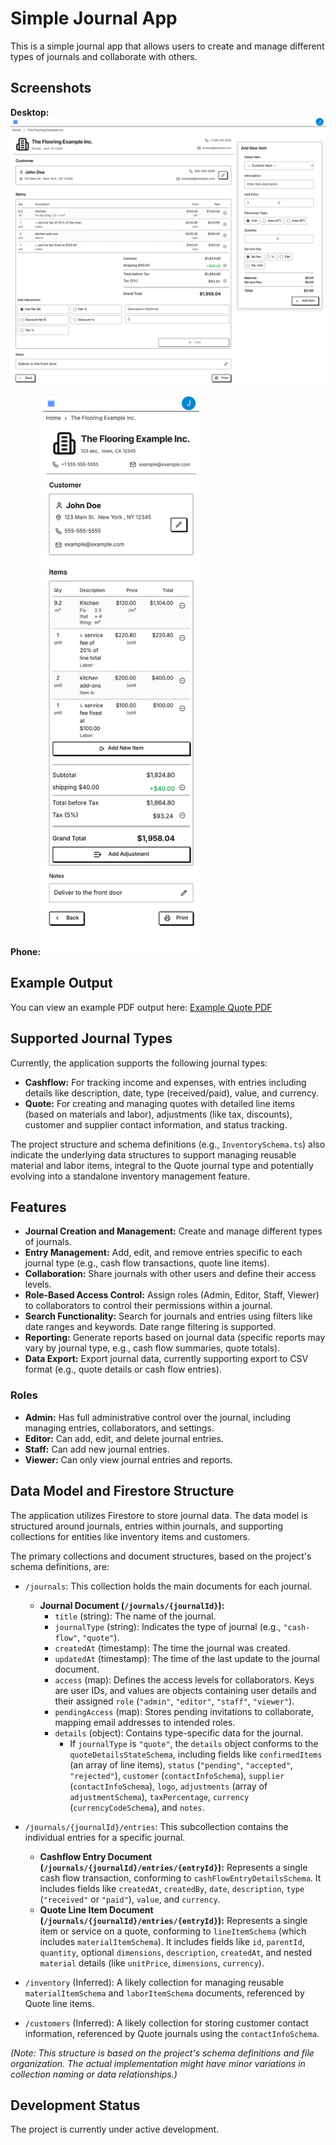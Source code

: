 # Simple Journal App

This is a simple journal app that allows users to create and manage different types of journals and collaborate with others.

## Screenshots

**Desktop:**
![Quote Desktop Screen](quote_desktop_screen.png)

**Phone:**
<img src="quote_phone_screen.png" alt="Quote Phone Screen" width="250">

## Example Output

You can view an example PDF output here: [Example Quote PDF](example.pdf)

## Supported Journal Types

Currently, the application supports the following journal types:

*   **Cashflow:** For tracking income and expenses, with entries including details like description, date, type (received/paid), value, and currency.
*   **Quote:** For creating and managing quotes with detailed line items (based on materials and labor), adjustments (like tax, discounts), customer and supplier contact information, and status tracking.

The project structure and schema definitions (e.g., `InventorySchema.ts`) also indicate the underlying data structures to support managing reusable material and labor items, integral to the Quote journal type and potentially evolving into a standalone inventory management feature.

## Features

*   **Journal Creation and Management:** Create and manage different types of journals.
*   **Entry Management:** Add, edit, and remove entries specific to each journal type (e.g., cash flow transactions, quote line items).
*   **Collaboration:** Share journals with other users and define their access levels.
*   **Role-Based Access Control:** Assign roles (Admin, Editor, Staff, Viewer) to collaborators to control their permissions within a journal.
*   **Search Functionality:** Search for journals and entries using filters like date ranges and keywords. Date range filtering is supported.
*   **Reporting:** Generate reports based on journal data (specific reports may vary by journal type, e.g., cash flow summaries, quote totals).
*   **Data Export:** Export journal data, currently supporting export to CSV format (e.g., quote details or cash flow entries).

### Roles

*   **Admin:** Has full administrative control over the journal, including managing entries, collaborators, and settings.
*   **Editor:** Can add, edit, and delete journal entries.
*   **Staff:** Can add new journal entries.
*   **Viewer:** Can only view journal entries and reports.

## Data Model and Firestore Structure

The application utilizes Firestore to store journal data. The data model is structured around journals, entries within journals, and supporting collections for entities like inventory items and customers.

The primary collections and document structures, based on the project's schema definitions, are:

*   `/journals`: This collection holds the main documents for each journal.
    *   **Journal Document (`/journals/{journalId}`):**
        *   `title` (string): The name of the journal.
        *   `journalType` (string): Indicates the type of journal (e.g., `"cash-flow"`, `"quote"`).
        *   `createdAt` (timestamp): The time the journal was created.
        *   `updatedAt` (timestamp): The time of the last update to the journal document.
        *   `access` (map): Defines the access levels for collaborators. Keys are user IDs, and values are objects containing user details and their assigned `role` (`"admin"`, `"editor"`, `"staff"`, `"viewer"`).
        *   `pendingAccess` (map): Stores pending invitations to collaborate, mapping email addresses to intended roles.
        *   `details` (object): Contains type-specific data for the journal.
            *   If `journalType` is `"quote"`, the `details` object conforms to the `quoteDetailsStateSchema`, including fields like `confirmedItems` (an array of line items), `status` (`"pending"`, `"accepted"`, `"rejected"`), `customer` (`contactInfoSchema`), `supplier` (`contactInfoSchema`), `logo`, `adjustments` (array of `adjustmentSchema`), `taxPercentage`, `currency` (`currencyCodeSchema`), and `notes`.

*   `/journals/{journalId}/entries`: This subcollection contains the individual entries for a specific journal.
    *   **Cashflow Entry Document (`/journals/{journalId}/entries/{entryId}`):** Represents a single cash flow transaction, conforming to `cashFlowEntryDetailsSchema`. It includes fields like `createdAt`, `createdBy`, `date`, `description`, `type` (`"received"` or `"paid"`), `value`, and `currency`.
    *   **Quote Line Item Document (`/journals/{journalId}/entries/{entryId}`):** Represents a single item or service on a quote, conforming to `lineItemSchema` (which includes `materialItemSchema`). It includes fields like `id`, `parentId`, `quantity`, optional `dimensions`, `description`, `createdAt`, and nested `material` details (like `unitPrice`, `dimensions`, `currency`).

*   `/inventory` (Inferred): A likely collection for managing reusable `materialItemSchema` and `laborItemSchema` documents, referenced by Quote line items.

*   `/customers` (Inferred): A likely collection for storing customer contact information, referenced by Quote journals using the `contactInfoSchema`.

*(Note: This structure is based on the project's schema definitions and file organization. The actual implementation might have minor variations in collection naming or data relationships.)*

## Development Status

The project is currently under active development.
